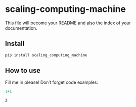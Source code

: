 scaling-computing-machine
================

<!-- WARNING: THIS FILE WAS AUTOGENERATED! DO NOT EDIT! -->

This file will become your README and also the index of your
documentation.

## Install

``` sh
pip install scaling_computing_machine
```

## How to use

Fill me in please! Don’t forget code examples:

``` python
1+1
```

    2
